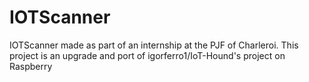 # IOTScanner
IOTScanner made as part of an internship at the PJF of Charleroi. This project is an upgrade and port of igorferro1/IoT-Hound's project on Raspberry
